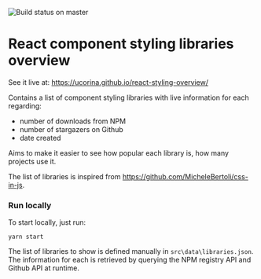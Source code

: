 ![Build status on master](https://travis-ci.org/ucorina/react-styling-overview.svg?branch=master)


# React component styling libraries overview

See it live at: https://ucorina.github.io/react-styling-overview/

Contains a list of component styling libraries with live information for each regarding:
* number of downloads from NPM
* number of stargazers on Github
* date created

Aims to make it easier to see how popular each library is, how many projects use it.

The list of libraries is inspired from https://github.com/MicheleBertoli/css-in-js.

### Run locally

To start locally, just run:

```
yarn start
```

The list of libraries to show is defined manually in `src\data\libraries.json`.
The information for each is retrieved by querying the NPM registry API and Github API at runtime.
